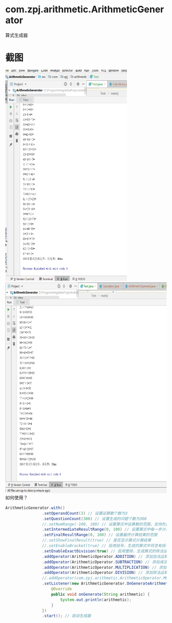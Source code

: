 # com.zpj.arithmetic.ArithmeticGenerator
 算式生成器
# 截图
<div>
    <img src="https://github.com/Z-P-J/ArithmeticGenerator/blob/master/screenshots/screenshots1.png?raw=true" height="660" width="380">
    <img src="https://github.com/Z-P-J/ArithmeticGenerator/blob/master/screenshots/screenshots2.png?raw=true" height="660" width="660>
</div>


# 如何使用？
```java
ArithmeticGenerator.with()
                .setOperandCount(3) // 设置运算数个数为3
                .setQuestionCount(300) // 设置生成的问题个数为300
                //.setNumRange(-100, 100) // 设置算式中运算数的范围，支持负数，默认0-100
                .setIntermediateResultRange(0, 100) // 设置算式中每一步计算结果的范围(不包含最后一步)
                .setFinalResultRange(0, 100) // 设置最终计算结果的范围
                //.setShowFinalResult(true) // 是否显示算式计算结果
                //.setEnableBracket(true) // 启用括号，生成的算式中将含有括号
                .setEnableExactDivision(true) // 启用整除，生成算式的除法运算中被除数必须被除数整除
                .addOperator(ArithmeticOperator.ADDITION) // 添加加法运算符
                .addOperator(ArithmeticOperator.SUBTRACTION) // 添加减法运算符
                .addOperator(ArithmeticOperator.MULTIPLICATION) // 添加乘法运算符
                .addOperator(ArithmeticOperator.DIVISION) // 添加除法运算符
                //.addOperator(com.zpj.arithmetic.ArithmeticOperator.MOD) // 添加取余运算符
                .setListener(new ArithmeticGenerator.OnGenerateArithmeticListener() { // 设置生成一个算式时的监听器
                    @Override
                    public void onGenerate(String arithmetic) {
                        System.out.println(arithmetic);
                    }
                })
                .start(); // 启动生成器         
```